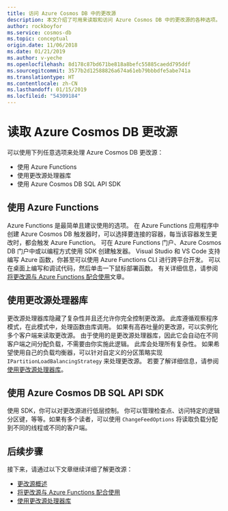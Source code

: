 ```yaml
---
title: 访问 Azure Cosmos DB 中的更改源
description: 本文介绍了可用来读取和访问 Azure Cosmos DB 中的更改源的各种选项。
author: rockboyfor
ms.service: cosmos-db
ms.topic: conceptual
origin.date: 11/06/2018
ms.date: 01/21/2019
ms.author: v-yeche
ms.openlocfilehash: 8d178c87bd671be818a8befc55885caedd795ddf
ms.sourcegitcommit: 3577b2d12588826a674a61eb79bbbdfe5abe741a
ms.translationtype: HT
ms.contentlocale: zh-CN
ms.lasthandoff: 01/15/2019
ms.locfileid: "54309184"
---
```

# <a name="reading-azure-cosmos-db-change-feed"></a>读取 Azure Cosmos DB 更改源

可以使用下列任意选项来处理 Azure Cosmos DB 更改源：

* 使用 Azure Functions
* 使用更改源处理器库
* 使用 Azure Cosmos DB SQL API SDK

## <a name="using-azure-functions"></a>使用 Azure Functions

Azure Functions 是最简单且建议使用的选项。 在 Azure Functions 应用程序中创建 Azure Cosmos DB 触发器时，可以选择要连接的容器，每当该容器发生更改时，都会触发 Azure Function。 可在 Azure Functions 门户、Azure Cosmos DB 门户中或以编程方式使用 SDK 创建触发器。 Visual Studio 和 VS Code 支持编写 Azure 函数，你甚至可以使用 Azure Functions CLI 进行跨平台开发。 可以在桌面上编写和调试代码，然后单击一下鼠标部署函数。 有关详细信息，请参阅[将更改源与 Azure Functions 配合使用](change-feed-functions.md)文章。

<!--Pending on [Serverless database computing using Azure Functions](serverless-computing-database.md)-->

## <a name="using-the-change-feed-processor-library"></a>使用更改源处理器库

更改源处理器库隐藏了复杂性并且还允许你完全控制更改源。 此库遵循观察程序模式，在此模式中，处理函数由库调用。 如果有高吞吐量的更改源，可以实例化多个客户端来读取更改源。 由于使用的是更改源处理器库，因此它会自动在不同客户端之间分配负载，不需要由你实施此逻辑。 此库会处理所有复杂性。 如果希望使用自己的负载均衡器，可以针对自定义的分区策略实现 `IPartitionLoadBalancingStrategy` 来处理更改源。 若要了解详细信息，请参阅[使用更改源处理器库](change-feed-processor.md)。

## <a name="using-the-azure-cosmos-db-sql-api-sdk"></a>使用 Azure Cosmos DB SQL API SDK

使用 SDK，你可以对更改源进行低层控制。 你可以管理检查点、访问特定的逻辑分区键，等等。如果有多个读者，可以使用 `ChangeFeedOptions` 将读取负载分配到不同的线程或不同的客户端。 

## <a name="next-steps"></a>后续步骤

接下来，请通过以下文章继续详细了解更改源：

* [更改源概述](change-feed.md)
* [将更改源与 Azure Functions 配合使用](change-feed-functions.md)
* [使用更改源处理器库](change-feed-processor.md)

<!-- Update_Description: update meta properties -->
